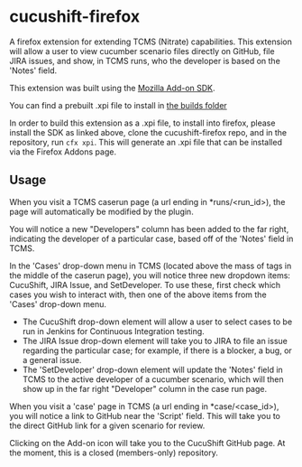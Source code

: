 cucushift-firefox
=================

A firefox extension for extending TCMS (Nitrate) capabilities. This extension will allow a user to view cucumber scenario files directly on GitHub, file JIRA issues, and show, in TCMS runs, who the developer is based on the 'Notes' field.

This extension was built using the [Mozilla Add-on SDK](https://developer.mozilla.org/en-US/Add-ons/SDK).

You can find a prebuilt .xpi file to install in [the builds folder](https://github.com/cjryan/cucushift-firefox/raw/master/builds/cucushift-firefox.xpi)

In order to build this extension as a .xpi file, to install into firefox, please install the SDK as linked above, clone the cucushift-firefox repo, and in the repository, run `cfx xpi`. This will generate an .xpi file that can be installed via the Firefox Addons page.

Usage
-----

When you visit a TCMS caserun page (a url ending in *runs/<run\_id>), the page will automatically be modified by the plugin.

You will notice a new "Developers" column has been added to the far right, indicating the developer of a particular case, based off of the 'Notes' field in TCMS.

In the 'Cases' drop-down menu in TCMS (located above the mass of tags in the middle of the caserun page), you will notice three new dropdown items: CucuShift, JIRA Issue, and SetDeveloper. To use these, first check which cases you wish to interact with, then one of the above items from the 'Cases' drop-down menu.

* The CucuShift drop-down element will allow a user to select cases to be run in Jenkins for Continuous Integration testing.
* The JIRA Issue drop-down element will take you to JIRA to file an issue regarding the particular case; for example, if there is a blocker, a bug, or a general issue.
* The 'SetDeveloper' drop-down element  will update the 'Notes' field in TCMS to the active developer of a cucumber scenario, which will then show up in the far right "Developer" column in the case run page.

When you visit a 'case' page in TCMS (a url ending in *case/<case\_id>), you will notice a link to GitHub near the 'Script' field. This will take you to the direct GitHub link for a given scenario for review.

Clicking on the Add-on icon will take you to the CucuShift GitHub page. At the moment, this is a closed (members-only) repository.
